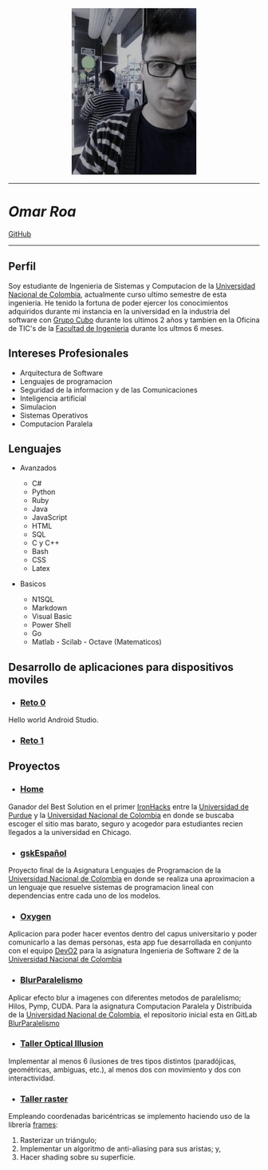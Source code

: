 
<center><img src="avatar.jpg"></center>

___


# ***Omar Roa***  

[GitHub](https://github.com/oeroaq)

___


## Perfil


Soy estudiante de Ingenieria de Sistemas y Computacion de la [Universidad Nacional de Colombia](http://unal.edu.co/), actualmente curso ultimo semestre de esta ingenieria. He tenido la fortuna de poder ejercer los conocimientos adquiridos durante mi instancia en la universidad en la industria del software con [Grupo Cubo](http://grupo-cubo.com/gcubo/index.php) durante los ultimos 2 años y tambien en la Oficina de TIC's de la [Facultad de Ingenieria](https://www.ingenieria.bogota.unal.edu.co/) durante los ultmos 6 meses.


## Intereses Profesionales


* Arquitectura de Software
* Lenguajes de programacion
* Seguridad de la informacion y de las Comunicaciones
* Inteligencia artificial
* Simulacion
* Sistemas Operativos
* Computacion Paralela


## Lenguajes

* Avanzados

    * C#
    * Python
    * Ruby
    * Java
    * JavaScript
    * HTML
    * SQL
    * C y C++
    * Bash
    * CSS
    * Latex

* Basicos

    * N1SQL
    * Markdown
    * Visual Basic
    * Power Shell
    * Go
    * Matlab - Scilab - Octave (Matematicos)

## Desarrollo de aplicaciones para dispositivos moviles
* ### [Reto 0](https://github.com/oeroaq/dadm-reto-0)

Hello world Android Studio.

* ### [Reto 1](https://drive.google.com/drive/u/1/folders/1HQF93J37o5QkfdOWxu2wJFSIpX8JWNwv?ogsrc=32)

## Proyectos

* ### [Home](https://github.com/oeroaq/IronHack-oeroaq)

Ganador del Best Solution en el primer [IronHacks](http://www.ironhacks.com/) entre la [Universidad de Purdue](https://www.purdue.edu/) y la [Universidad Nacional de Colombia](http://unal.edu.co/) en donde se buscaba escoger el sitio mas barato, seguro y acogedor para estudiantes recien llegados a la universidad en Chicago.

 * ### [gskEspañol](https://github.com/oeroaq/gskEspanol)

Proyecto final de la Asignatura Lenguajes de Programacion de la [Universidad Nacional de Colombia](http://unal.edu.co/) en donde se realiza una aproximacion a un lenguaje que resuelve sistemas de programacion lineal con dependencias entre cada uno de los modelos.

* ### [Oxygen](https://github.com/Dev02Unal/Oxygen)

Aplicacion para poder hacer eventos dentro del capus universitario y poder comunicarlo a las demas personas, esta app fue desarrollada en conjunto con el equipo [DevO2](https://github.com/Dev02Unal) para la asignatura Ingenieria de Software 2 de la [Universidad Nacional de Colombia](http://unal.edu.co/)

* ### [BlurParalelismo](https://github.com/fevargasmo/Efecto-blur-con-diferentes-metodos-de-paralelismo)
Aplicar efecto blur a imagenes con diferentes metodos de paralelismo; Hilos, Pymp, CUDA. Para la asignatura Computacion Paralela y Distribuida de la [Universidad Nacional de Colombia](http://unal.edu.co/), el repositorio inicial esta en GitLab [BlurParalelismo](https://gitlab.com/oeroaq/paralela.git)

* ### [Taller Optical Illusion](https://github.com/oeroaq/Illusions_ws)

Implementar al menos 6 ilusiones de tres tipos distintos (paradójicas, geométricas, ambiguas, etc.), al menos dos con movimiento y dos con interactividad.

* ### [Taller raster](https://github.com/oeroaq/Raster_ws)

Empleando coordenadas baricéntricas se implemento haciendo uso de la librería [frames](https://github.com/VisualComputing/framesjs/releases):

1. Rasterizar un triángulo;
2. Implementar un algoritmo de anti-aliasing para sus aristas; y,
3. Hacer shading sobre su superficie.


